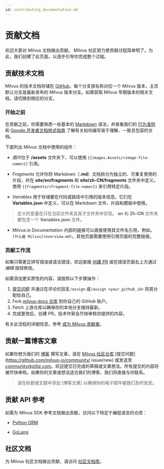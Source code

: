 ```yaml
---
id: contributing_documentation.md
---
```


# 贡献文档

欢迎大家对 Milvus 文档做出贡献。 Milvus 社区努力使贡献过程简单明了。为此，我们创建了此页面，以逐步引导你完成整个过程。

## 贡献技术文档

Milvus 的技术文档存储在 [GitHub](https://github.com/milvus-io/milvus-docs)，每个分支按名称对应一个 Milvus 版本，主页默认分支是最新发布的 Milvus 版本分支。如需获取 Milvus 早期版本的相关文档，请切换到相应的分支。

### 开始之前

在贡献之前，你需要熟悉一些基本的 [Markdown](https://www.markdownguide.org/basic-syntax/) 语法，并查看我们的 [行为准则](http://code_of_conduct.md) 和 [Google 开发者文档样式指南](https://developers.google.com/style/) 了解有关如何编写易于理解、一致且包容的文档。

下面列出 Milvus 文档中使用的组件：

- *图片*位于 **/assets** 文件夹下，可以使用 `{{images.Assets/<image-file-name>}}` 引用。

- *Fragments* 允许你将 Markdown（**.md**）文档拆分为独立的、可重复使用的片段，并在 **site/en/fragments** 和 **site/zh-CN/fragments** 文件夹中定义。使用 `{{fragments/<fragment-file-name>}}` 来引用特定片段。

- *Variables* 用于存储要在代码或路径中引用的版本信息。它们在 **Variables.json** 中定义，可以在 Markdown 文件、片段和模板中使用。

> 定义的变量在只在当前文件夹及其子文件夹中实现。 **en** 和 **Zh-CN** 文件夹都包含一个 **Variables.json** 文件。

- Milvus.io Documentation 内部的链接可以直接使用其文件名引用，例如，`[什么是 Milvus](overview.md)`。其他页面需要使用引用页面的完整链接。

### 贡献工作流

如果只需更正拼写错误或语法错误，欢迎直接 [创建 PR](https://github.com/milvus-io/milvus-docs/pulls) 或在错误页面右上方通过 *编辑* 按钮修改。

如需添加更实质性的内容，请按照以下步骤操作：

1. [提交问题](https://github.com/milvus-io/milvus-docs/issues/new/choose) 并通过在评论栏回复`/assign` 或`/assign <your_github_id>` 将其分配给自己。
2. Fork [milvus-docs 仓库](https://github.com/milvus-io/milvus-docs) 到你自己的 GitHub 账户。
3. Fetch 上游仓库以确保你的本地分支维持最新。
4. 完成更改后，创建 PR。技术作家会尽快审核你提供的内容。

有关此流程的详细信息，参考 [成为 Milvus 贡献者](http://making_your_first_contributions.md)。

## 贡献一篇博客文章

如果你想为我们的 [博客](https://medium.com/unstructured-data-service) 撰写文章，请在 [Milvus 社区仓库](https://github.com/milvus-io/community) [提交问题](https://github.com/milvus-io/community/ issue/new)  或发送至 community@zilliz.com。欢迎提交已完成的草稿或文章想法。所有提交的内容将被尽快审核。如果你的文章或想法适合我们的博客，我们将直接与你联系。

> 请在标题或主题中添加 [博客文章] 以确保你的电子邮件被我们及时发现。

## 贡献 API 参考

如需为 Milvus SDK 参考文档做出贡献，访问以下特定于编程语言的仓库：

- [Python ORM](https://github.com/milvus-io/pymilvus-orm)

- [GoLang](https://github.com/milvus-io/milvus-sdk-go)

## 社区文档

为 Milvus 社区文档做出贡献，请访问 [社区文档库](https://github.com/milvus-io/web-content)。


